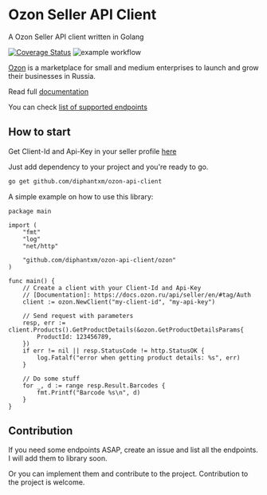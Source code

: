 # Ozon Seller API Client
A Ozon Seller API client written in Golang

[![Coverage Status](https://coveralls.io/repos/github/diPhantxm/ozon-api-client/badge.svg)](https://coveralls.io/github/diPhantxm/ozon-api-client)
![example workflow](https://github.com/diPhantxm/ozon-api-client/actions/workflows/tests.yml/badge.svg)

[Ozon](https://ozon.ru) is a marketplace for small and medium enterprises to launch and grow their businesses in Russia.

Read full [documentation](https://docs.ozon.ru/api/seller/en/#tag/Introduction)

You can check [list of supported endpoints](ENDPOINTS.md)

## How to start
Get Client-Id and Api-Key in your seller profile [here](https://seller.ozon.ru/app/settings/api-keys?locale=en)

Just add dependency to your project and you're ready to go.
```bash
go get github.com/diphantxm/ozon-api-client
```
A simple example on how to use this library:
```Golang
package main

import (
	"fmt"
	"log"
	"net/http"

	"github.com/diphantxm/ozon-api-client/ozon"
)

func main() {
	// Create a client with your Client-Id and Api-Key
	// [Documentation]: https://docs.ozon.ru/api/seller/en/#tag/Auth
	client := ozon.NewClient("my-client-id", "my-api-key")

	// Send request with parameters
	resp, err := client.Products().GetProductDetails(&ozon.GetProductDetailsParams{
		ProductId: 123456789,
	})
	if err != nil || resp.StatusCode != http.StatusOK {
		log.Fatalf("error when getting product details: %s", err)
	}

	// Do some stuff
	for _, d := range resp.Result.Barcodes {
		fmt.Printf("Barcode %s\n", d)
	}
}
```

## Contribution
If you need some endpoints ASAP, create an issue and list all the endpoints. I will add them to library soon.

Or you can implement them and contribute to the project. Contribution to the project is welcome. 
